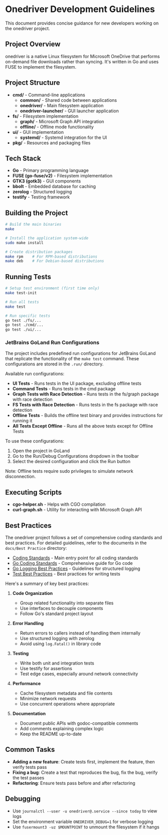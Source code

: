 # Onedriver Development Guidelines

This document provides concise guidance for new developers working on the onedriver project.

## Project Overview

onedriver is a native Linux filesystem for Microsoft OneDrive that performs on-demand file downloads rather than syncing. It's written in Go and uses FUSE to implement the filesystem.

## Project Structure

- **cmd/** - Command-line applications
  - **common/** - Shared code between applications
  - **onedriver/** - Main filesystem application
  - **onedriver-launcher/** - GUI launcher application
- **fs/** - Filesystem implementation
  - **graph/** - Microsoft Graph API integration
  - **offline/** - Offline mode functionality
- **ui/** - GUI implementation
  - **systemd/** - Systemd integration for the UI
- **pkg/** - Resources and packaging files

## Tech Stack

- **Go** - Primary programming language
- **FUSE (go-fuse/v2)** - Filesystem implementation
- **GTK3 (gotk3)** - GUI components
- **bbolt** - Embedded database for caching
- **zerolog** - Structured logging
- **testify** - Testing framework

## Building the Project

```bash
# Build the main binaries
make

# Install the application system-wide
sudo make install

# Create distribution packages
make rpm    # For RPM-based distributions
make deb    # For Debian-based distributions
```

## Running Tests

```bash
# Setup test environment (first time only)
make test-init

# Run all tests
make test

# Run specific tests
go test ./fs/...
go test ./cmd/...
go test ./ui/...
```

### JetBrains GoLand Run Configurations

The project includes predefined run configurations for JetBrains GoLand that replicate the functionality of the `make test` command. These configurations are stored in the `.run/` directory.

Available run configurations:
- **UI Tests** - Runs tests in the UI package, excluding offline tests
- **Command Tests** - Runs tests in the cmd package
- **Graph Tests with Race Detection** - Runs tests in the fs/graph package with race detection
- **FS Tests with Race Detection** - Runs tests in the fs package with race detection
- **Offline Tests** - Builds the offline test binary and provides instructions for running it
- **All Tests Except Offline** - Runs all the above tests except for Offline Tests

To use these configurations:
1. Open the project in GoLand
2. Go to the Run/Debug Configurations dropdown in the toolbar
3. Select the desired configuration and click the Run button

Note: Offline tests require sudo privileges to simulate network disconnection.

## Executing Scripts

- **cgo-helper.sh** - Helps with CGO compilation
- **curl-graph.sh** - Utility for interacting with Microsoft Graph API

## Best Practices

The onedriver project follows a set of comprehensive coding standards and best practices. For detailed guidelines, refer to the documents in the `docs/Best Practice` directory:

- [Coding Standards](Best%20Practice/coding_standards.md) - Main entry point for all coding standards
- [Go Coding Standards](Best%20Practice/go_coding_standards.md) - Comprehensive guide for Go code
- [Go Logging Best Practices](Best%20Practice/go_logging_best_practices.md) - Guidelines for structured logging
- [Test Best Practices](Best%20Practice/test_best_practices.md) - Best practices for writing tests

Here's a summary of key best practices:

1. **Code Organization**
   - Group related functionality into separate files
   - Use interfaces to decouple components
   - Follow Go's standard project layout

2. **Error Handling**
   - Return errors to callers instead of handling them internally
   - Use structured logging with zerolog
   - Avoid using `log.Fatal()` in library code

3. **Testing**
   - Write both unit and integration tests
   - Use testify for assertions
   - Test edge cases, especially around network connectivity

4. **Performance**
   - Cache filesystem metadata and file contents
   - Minimize network requests
   - Use concurrent operations where appropriate

5. **Documentation**
   - Document public APIs with godoc-compatible comments
   - Add comments explaining complex logic
   - Keep the README up-to-date

## Common Tasks

- **Adding a new feature**: Create tests first, implement the feature, then verify tests pass
- **Fixing a bug**: Create a test that reproduces the bug, fix the bug, verify the test passes
- **Refactoring**: Ensure tests pass before and after refactoring

## Debugging

- Use `journalctl --user -u onedriver@.service --since today` to view logs
- Set the environment variable `ONEDRIVER_DEBUG=1` for verbose logging
- Use `fusermount3 -uz $MOUNTPOINT` to unmount the filesystem if it hangs
